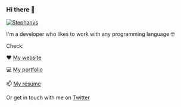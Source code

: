 <!--
**pgollangi/pgollangi** is a ✨ _special_ ✨ repository because its `README.md` (this file) appears on your GitHub profile.

Here are some ideas to get you started:

- 🔭 I’m currently working on ...
- 🌱 I’m currently learning ...
- 👯 I’m looking to collaborate on ...
- 🤔 I’m looking for help with ...
- 💬 Ask me about ...
- 📫 How to reach me: ...
- 😄 Pronouns: ...
- ⚡ Fun fact: ...
-->

### Hi there 👋

<p align="left"><a href="https://github.com/ryo-ma/github-profile-trophy"><img src="https://github-profile-trophy.vercel.app/?username=stephanvs&theme=onedark&margin-w=15&margin-h=15&no-bg=true" alt="Stephanvs" /></a></p>

I'm a developer who likes to work with any programming language 🤓

Check:

❤️ [My website](https://pgollangi.com/)

💻 [My portfolio](https://p11r.dev)

📫 [My resume](https://resume.p11r.dev)

Or get in touch with me on [Twitter](https://twitter.com/pkgollangi)
